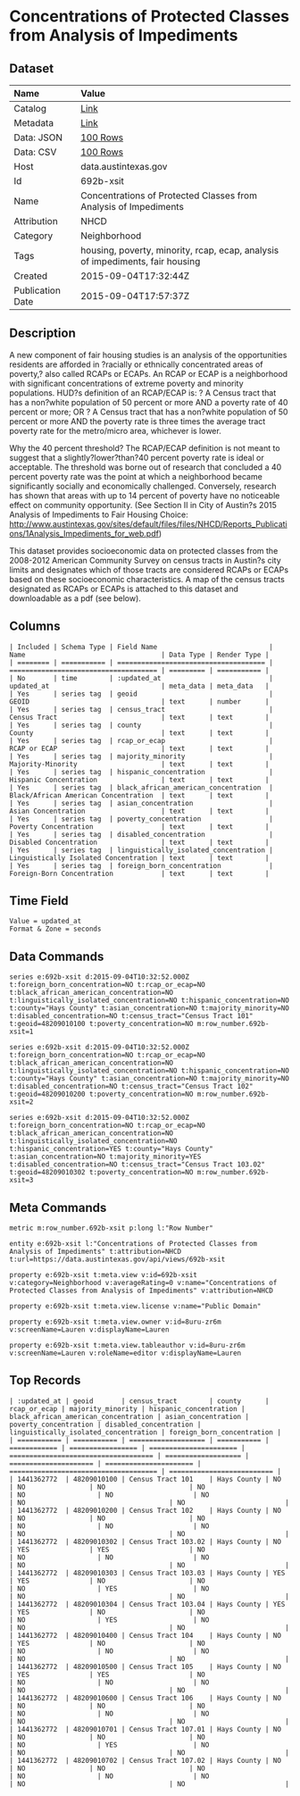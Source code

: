 # Concentrations of Protected Classes from Analysis of Impediments

## Dataset

| Name | Value |
| :--- | :---- |
| Catalog | [Link](https://catalog.data.gov/dataset/concentrations-of-protected-classes-from-analysis-of-impediments) |
| Metadata | [Link](https://data.austintexas.gov/api/views/692b-xsit) |
| Data: JSON | [100 Rows](https://data.austintexas.gov/api/views/692b-xsit/rows.json?max_rows=100) |
| Data: CSV | [100 Rows](https://data.austintexas.gov/api/views/692b-xsit/rows.csv?max_rows=100) |
| Host | data.austintexas.gov |
| Id | 692b-xsit |
| Name | Concentrations of Protected Classes from Analysis of Impediments |
| Attribution | NHCD |
| Category | Neighborhood |
| Tags | housing, poverty, minority, rcap, ecap, analysis of impediments, fair housing |
| Created | 2015-09-04T17:32:44Z |
| Publication Date | 2015-09-04T17:57:37Z |

## Description

A new component of fair housing studies is an analysis of the opportunities residents are afforded in ?racially or ethnically concentrated areas of poverty,? also called RCAPs or ECAPs. An RCAP or ECAP is a neighborhood with significant concentrations of extreme poverty and minority populations.
HUD?s definition of an RCAP/ECAP is:
?	A Census tract that has a non?white population of 50 percent or more AND a poverty rate of 40 percent or more; OR
?	A Census tract that has a non?white population of 50 percent or more AND the poverty rate is three times the average tract poverty rate for the metro/micro area, whichever is lower.

Why the 40 percent threshold? The RCAP/ECAP definition is not meant to suggest that a slightly?lower?than?40 percent poverty rate is ideal or acceptable. The threshold was borne out of research that concluded a 40 percent poverty rate was the point at which a neighborhood became significantly socially and economically challenged. Conversely, research has shown that areas with up to 14 percent of poverty have no noticeable effect on community opportunity. (See Section II in City of Austin?s 2015 Analysis of Impediments to Fair Housing Choice: http://www.austintexas.gov/sites/default/files/files/NHCD/Reports_Publications/1Analysis_Impediments_for_web.pdf)

This dataset provides socioeconomic data on protected classes from the 2008-2012 American Community Survey on census tracts in Austin?s city limits and designates which of those tracts are considered RCAPs or ECAPs based on these socioeconomic characteristics. A map of the census tracts designated as RCAPs or ECAPs is attached to this dataset and downloadable as a pdf (see below).

## Columns

```ls
| Included | Schema Type | Field Name                            | Name                                  | Data Type | Render Type |
| ======== | =========== | ===================================== | ===================================== | ========= | =========== |
| No       | time        | :updated_at                           | updated_at                            | meta_data | meta_data   |
| Yes      | series tag  | geoid                                 | GEOID                                 | text      | number      |
| Yes      | series tag  | census_tract                          | Census Tract                          | text      | text        |
| Yes      | series tag  | county                                | County                                | text      | text        |
| Yes      | series tag  | rcap_or_ecap                          | RCAP or ECAP                          | text      | text        |
| Yes      | series tag  | majority_minority                     | Majority-Minority                     | text      | text        |
| Yes      | series tag  | hispanic_concentration                | Hispanic Concentration                | text      | text        |
| Yes      | series tag  | black_african_american_concentration  | Black/African American Concentration  | text      | text        |
| Yes      | series tag  | asian_concentration                   | Asian Concentration                   | text      | text        |
| Yes      | series tag  | poverty_concentration                 | Poverty Concentration                 | text      | text        |
| Yes      | series tag  | disabled_concentration                | Disabled Concentration                | text      | text        |
| Yes      | series tag  | linguistically_isolated_concentration | Linguistically Isolated Concentration | text      | text        |
| Yes      | series tag  | foreign_born_concentration            | Foreign-Born Concentration            | text      | text        |
```

## Time Field

```ls
Value = updated_at
Format & Zone = seconds
```

## Data Commands

```ls
series e:692b-xsit d:2015-09-04T10:32:52.000Z t:foreign_born_concentration=NO t:rcap_or_ecap=NO t:black_african_american_concentration=NO t:linguistically_isolated_concentration=NO t:hispanic_concentration=NO t:county="Hays County" t:asian_concentration=NO t:majority_minority=NO t:disabled_concentration=NO t:census_tract="Census Tract 101" t:geoid=48209010100 t:poverty_concentration=NO m:row_number.692b-xsit=1

series e:692b-xsit d:2015-09-04T10:32:52.000Z t:foreign_born_concentration=NO t:rcap_or_ecap=NO t:black_african_american_concentration=NO t:linguistically_isolated_concentration=NO t:hispanic_concentration=NO t:county="Hays County" t:asian_concentration=NO t:majority_minority=NO t:disabled_concentration=NO t:census_tract="Census Tract 102" t:geoid=48209010200 t:poverty_concentration=NO m:row_number.692b-xsit=2

series e:692b-xsit d:2015-09-04T10:32:52.000Z t:foreign_born_concentration=NO t:rcap_or_ecap=NO t:black_african_american_concentration=NO t:linguistically_isolated_concentration=NO t:hispanic_concentration=YES t:county="Hays County" t:asian_concentration=NO t:majority_minority=YES t:disabled_concentration=NO t:census_tract="Census Tract 103.02" t:geoid=48209010302 t:poverty_concentration=NO m:row_number.692b-xsit=3
```

## Meta Commands

```ls
metric m:row_number.692b-xsit p:long l:"Row Number"

entity e:692b-xsit l:"Concentrations of Protected Classes from Analysis of Impediments" t:attribution=NHCD t:url=https://data.austintexas.gov/api/views/692b-xsit

property e:692b-xsit t:meta.view v:id=692b-xsit v:category=Neighborhood v:averageRating=0 v:name="Concentrations of Protected Classes from Analysis of Impediments" v:attribution=NHCD

property e:692b-xsit t:meta.view.license v:name="Public Domain"

property e:692b-xsit t:meta.view.owner v:id=8uru-zr6m v:screenName=Lauren v:displayName=Lauren

property e:692b-xsit t:meta.view.tableauthor v:id=8uru-zr6m v:screenName=Lauren v:roleName=editor v:displayName=Lauren
```

## Top Records

```ls
| :updated_at | geoid       | census_tract        | county      | rcap_or_ecap | majority_minority | hispanic_concentration | black_african_american_concentration | asian_concentration | poverty_concentration | disabled_concentration | linguistically_isolated_concentration | foreign_born_concentration | 
| =========== | =========== | =================== | =========== | ============ | ================= | ====================== | ==================================== | =================== | ===================== | ====================== | ===================================== | ========================== | 
| 1441362772  | 48209010100 | Census Tract 101    | Hays County | NO           | NO                | NO                     | NO                                   | NO                  | NO                    | NO                     | NO                                    | NO                         | 
| 1441362772  | 48209010200 | Census Tract 102    | Hays County | NO           | NO                | NO                     | NO                                   | NO                  | NO                    | NO                     | NO                                    | NO                         | 
| 1441362772  | 48209010302 | Census Tract 103.02 | Hays County | NO           | YES               | YES                    | NO                                   | NO                  | NO                    | NO                     | NO                                    | NO                         | 
| 1441362772  | 48209010303 | Census Tract 103.03 | Hays County | YES          | YES               | NO                     | NO                                   | NO                  | YES                   | NO                     | NO                                    | NO                         | 
| 1441362772  | 48209010304 | Census Tract 103.04 | Hays County | YES          | YES               | NO                     | NO                                   | NO                  | YES                   | NO                     | NO                                    | NO                         | 
| 1441362772  | 48209010400 | Census Tract 104    | Hays County | NO           | YES               | NO                     | NO                                   | NO                  | NO                    | NO                     | NO                                    | NO                         | 
| 1441362772  | 48209010500 | Census Tract 105    | Hays County | NO           | YES               | YES                    | NO                                   | NO                  | NO                    | NO                     | NO                                    | NO                         | 
| 1441362772  | 48209010600 | Census Tract 106    | Hays County | NO           | NO                | NO                     | NO                                   | NO                  | NO                    | NO                     | NO                                    | NO                         | 
| 1441362772  | 48209010701 | Census Tract 107.01 | Hays County | NO           | NO                | NO                     | NO                                   | NO                  | YES                   | NO                     | NO                                    | NO                         | 
| 1441362772  | 48209010702 | Census Tract 107.02 | Hays County | NO           | NO                | NO                     | NO                                   | NO                  | NO                    | NO                     | NO                                    | NO                         | 
```